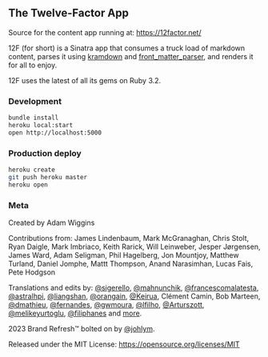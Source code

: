 ## The Twelve-Factor App

Source for the content app running at: https://12factor.net/

12F (for short) is a Sinatra app that consumes a truck load of markdown content, parses it using [kramdown](https://github.com/gettalong/kramdown) and [front_matter_parser](https://github.com/waiting-for-dev/front_matter_parser), and renders it for all to enjoy.

12F uses the latest of all its gems on Ruby 3.2.

### Development

```sh
bundle install
heroku local:start
open http://localhost:5000
```

### Production deploy

```sh
heroku create
git push heroku master
heroku open
```

### Meta

Created by Adam Wiggins

Contributions from: James Lindenbaum, Mark McGranaghan, Chris Stolt, Ryan
Daigle, Mark Imbriaco, Keith Rarick, Will Leinweber, Jesper Jørgensen, James
Ward, Adam Seligman, Phil Hagelberg, Jon Mountjoy, Matthew Turland, Daniel
Jomphe, Mattt Thompson, Anand Narasimhan, Lucas Fais, Pete Hodgson

Translations and edits by:
[@sigerello](https://github.com/sigerello),
[@mahnunchik](https://github.com/mahnunchik),
[@francescomalatesta](https://github.com/francescomalatesta),
[@astralhpi](https://github.com/astralhpi),
[@liangshan](https://github.com/liangshan),
[@orangain](https://github.com/orangain),
[@Keirua](https://github.com/Keirua),
Clément Camin,
Bob Marteen,
[@dmathieu](https://github.com/dmathieu),
[@fernandes](https://github.com/fernandes),
[@gwmoura](https://github.com/gwmoura),
[@lfilho](https://github.com/lfilho),
[@Arturszott](https://github.com/Arturszott),
[@melikeyurtoglu](https://github.com/melikeyurtoglu),
[@filiphanes](https://github.com/filiphanes)
and [more](https://github.com/heroku/12factor/graphs/contributors).

2023 Brand Refresh™ bolted on by [@johlym](https://github.com/johlym).

Released under the MIT License:
https://opensource.org/licenses/MIT

